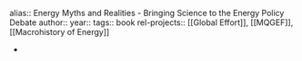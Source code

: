 alias:: Energy Myths and Realities - Bringing Science to the Energy Policy Debate
author::
year::
tags:: book
rel-projects:: [[Global Effort]], [[MQGEF]], [[Macrohistory of Energy]]


-

